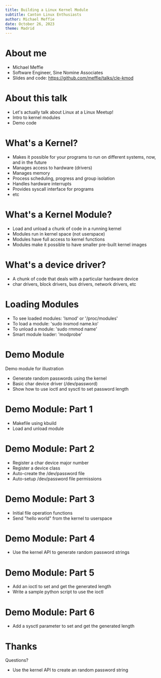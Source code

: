 ```yaml
---
title: Building a Linux Kernel Module
subtitle: Canton Linux Enthusiasts
author: Michael Meffie
date: October 26, 2023
theme: Madrid
---
```


# About me

* Michael Meffie
* Software Engineer, Sine Nomine Associates
* Slides and code: https://github.com/meffie/talks/cle-kmod

# About this talk

* Let's actually talk about Linux at a Linux Meetup!
* Intro to kernel modules
* Demo code

# What's a Kernel?

* Makes it possible for your programs to run on different systems, now, and in the future
* Manages access to hardware (drivers)
* Manages memory
* Process scheduling, progress and group isolation
* Handles hardware interrupts
* Provides syscall interface for programs
* etc

# What's a Kernel Module?

* Load and unload a chunk of code in a running kernel
* Modules run in kernel space (not userspace)
* Modules have full access to kernel functions
* Modules make it possible to have smaller pre-built kernel images

# What's a device driver?

* A chunk of code that deals with a particular hardware device
* char drivers, block drivers, bus drivers, network drivers, etc

# Loading Modules

* To see loaded modules: 'lsmod' or '/proc/modules'
* To load a module: 'sudo insmod name.ko'
* To unload a module: 'sudo rmmod name'
* Smart module loader: 'modprobe'

# Demo Module

Demo module for illustration

* Generate random passwords using the kernel
* Basic char device driver (/dev/password)
* Show how to use ioctl and sysctl to set password length

# Demo Module: Part 1

* Makefile using kbuild
* Load and unload module

# Demo Module: Part 2

* Register a char device major number
* Register a device class
* Auto-create the /dev/password file
* Auto-setup /dev/password file permissions

# Demo Module: Part 3

* Initial file operation functions
* Send "hello world" from the kernel to userspace

# Demo Module: Part 4

* Use the kernel API to generate random password strings

# Demo Module: Part 5

* Add an ioctl to set and get the generated length
* Write a sample python script to use the ioctl

# Demo Module: Part 6

* Add a sysctl parameter to set and get the generated length

# Thanks

Questions?


* Use the kernel API to create an random password string

